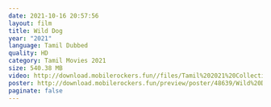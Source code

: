 ```yaml
---
date: 2021-10-16 20:57:56
layout: film
title: Wild Dog
year: "2021"
language: Tamil Dubbed
quality: HD
category: Tamil Movies 2021
size: 540.38 MB
video: http://download.mobilerockers.fun//files/Tamil%202021%20Collection/Wild%20Dog%20(2021)/Wild%20Dog%20(2021)%20Full%20Movies/Wild%20Dog%20(2021)%20HDRip/Wild%20Dog%20(2021)%20HDRip%20Single%20Part.mp4
poster: http://download.mobilerockers.fun/preview/poster/48639/Wild%20Dog%20(2021).png
paginate: false
---
```

